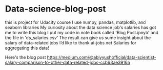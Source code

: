 # Data-science-blog-post
this is project for Udacity course
I use numpy, pandas, matplotlib, and seaborn libraries
My curiosity about the data science job's salaries has got me to write this blog
I put my code in note book called 'Blog Post.ipnyb' and the file in 'ds_salaries.csv'
The result can give us sume insight about the salary of data-related jobs
I’d like to thank ai-jobs.net Salaries for aggregating this data!

Here's the blog post
https://medium.com/@abiyyushofficial/data-scientist-salary-comparison-to-other-data-related-jobs-ccb63ae3916a
